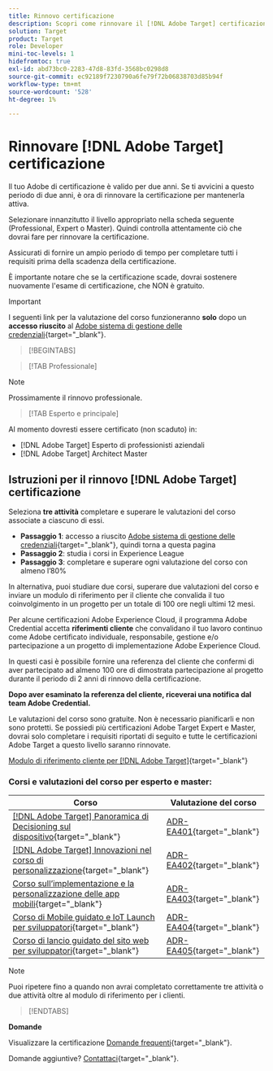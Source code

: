 ```yaml
---
title: Rinnovo certificazione
description: Scopri come rinnovare il [!DNL Adobe Target] certificazione prima della scadenza.
solution: Target
product: Target
role: Developer
mini-toc-levels: 1
hidefromtoc: true
exl-id: abd73bc0-2283-47d8-83fd-3568bc0298d8
source-git-commit: ec92189f7230790a6fe79f72b06838703d85b94f
workflow-type: tm+mt
source-wordcount: '528'
ht-degree: 1%

---
```


# Rinnovare [!DNL Adobe Target] certificazione

Il tuo Adobe di certificazione è valido per due anni. Se ti avvicini a questo periodo di due anni, è ora di rinnovare la certificazione per mantenerla attiva.

Selezionare innanzitutto il livello appropriato nella scheda seguente (Professional, Expert o Master). Quindi controlla attentamente ciò che dovrai fare per rinnovare la certificazione.

Assicurati di fornire un ampio periodo di tempo per completare tutti i requisiti prima della scadenza della certificazione.

È importante notare che se la certificazione scade, dovrai sostenere nuovamente l&#39;esame di certificazione, che NON è gratuito.

>[!IMPORTANT]
>
>I seguenti link per la valutazione del corso funzioneranno **solo** dopo un **accesso riuscito** al [Adobe sistema di gestione delle credenziali](http://www.certmetrics.com/adobe){target="_blank"}.

>[!BEGINTABS]

>[!TAB Professionale]

>[!NOTE]
>
>Prossimamente il rinnovo professionale.

>[!TAB Esperto e principale]

Al momento dovresti essere certificato (non scaduto) in:

* [!DNL Adobe Target] Esperto di professionisti aziendali
* [!DNL Adobe Target] Architect Master

## Istruzioni per il rinnovo [!DNL Adobe Target] certificazione

Seleziona **tre attività** completare e superare le valutazioni del corso associate a ciascuno di essi.

* **Passaggio 1**: accesso a riuscito [Adobe sistema di gestione delle credenziali](http://www.certmetrics.com/adobe){target="_blank"}, quindi torna a questa pagina
* **Passaggio 2**: studia i corsi in Experience League
* **Passaggio 3**: completare e superare ogni valutazione del corso con almeno l’80%

In alternativa, puoi studiare due corsi, superare due valutazioni del corso e inviare un modulo di riferimento per il cliente che convalida il tuo coinvolgimento in un progetto per un totale di 100 ore negli ultimi 12 mesi.

Per alcune certificazioni Adobe Experience Cloud, il programma Adobe Credential accetta **riferimenti cliente** che convalidano il tuo lavoro continuo come Adobe certificato individuale, responsabile, gestione e/o partecipazione a un progetto di implementazione Adobe Experience Cloud.

In questi casi è possibile fornire una referenza del cliente che confermi di aver partecipato ad almeno 100 ore di dimostrata partecipazione al progetto durante il periodo di 2 anni di rinnovo della certificazione.

**Dopo aver esaminato la referenza del cliente, riceverai una notifica dal team Adobe Credential.**

Le valutazioni del corso sono gratuite. Non è necessario pianificarli e non sono protetti. Se possiedi più certificazioni Adobe Target Expert e Master, dovrai solo completare i requisiti riportati di seguito e tutte le certificazioni Adobe Target a questo livello saranno rinnovate.

[Modulo di riferimento cliente per [!DNL Adobe Target]](https://www.certmetrics.com/adobe/candidate/caveon_sso_adobe.aspx?ssoLogin=true&amp;eid=ADR-EA400){target="_blank"}

### Corsi e valutazioni del corso per esperto e master:

| Corso | Valutazione del corso |
| ------- | ------- |
| [[!DNL Adobe Target] Panoramica di Decisioning sul dispositivo](https://experienceleague.adobe.com/docs/target-learn/tutorials/implementation/on-device-decisioning-overview.html?lang=en){target="_blank"} | [ADR-EA401](https://www.certmetrics.com/adobe/candidate/caveon_sso_adobe.aspx?ssoLogin=true&amp;eid=ADR-EA401){target="_blank"} |
| [[!DNL Adobe Target] Innovazioni nel corso di personalizzazione](https://business.adobe.com/summit/2021/sessions/adobe-target-innovations-in-personalization-s901.html){target="_blank"} | [ADR-EA402](https://www.certmetrics.com/adobe/candidate/caveon_sso_adobe.aspx?ssoLogin=true&amp;eid=ADR-EA402){target="_blank"} |
| [Corso sull’implementazione e la personalizzazione delle app mobili](https://experienceleague.adobe.com/?recommended=Target-D-1-2020.1.mobile){target="_blank"} | [ADR-EA403](https://www.certmetrics.com/adobe/candidate/caveon_sso_adobe.aspx?ssoLogin=true&amp;eid=ADR-EA403){target="_blank"} |
| [Corso di Mobile guidato e IoT Launch per sviluppatori](https://experienceleague.adobe.com/?recommended=Target-D-1-2019.1.web){target="_blank"} | [ADR-EA404](https://www.certmetrics.com/adobe/candidate/caveon_sso_adobe.aspx?ssoLogin=true&amp;eid=ADR-EA404){target="_blank"} |
| [Corso di lancio guidato del sito web per sviluppatori](https://experienceleague.adobe.com/?recommended=Target-D-1-2019.1.web){target="_blank"} | [ADR-EA405](https://www.certmetrics.com/adobe/candidate/caveon_sso_adobe.aspx?ssoLogin=true&amp;eid=ADR-EA405){target="_blank"} |

>[!NOTE]
>
>Puoi ripetere fino a quando non avrai completato correttamente tre attività o due attività oltre al modulo di riferimento per i clienti.

>[!ENDTABS]

**Domande**

Visualizzare la certificazione [Domande frequenti](https://experienceleague.adobe.com/docs/certification/certification/faq.html?lang=en){target="_blank"}.

Domande aggiuntive? [Contattaci](mailto:certif@adobe.com){target="_blank"}.
